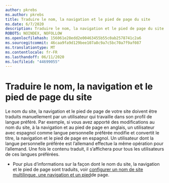 ```yaml
---
author: pkrebs
ms.author: pkrebs
title: Traduire le nom, la navigation et le pied de page du site
ms.date: 6/7/2020
description: Traduire le nom, la navigation et le pied de page du site
ROBOTS: NOINDEX, NOFOLLOW
ms.openlocfilehash: 156061e28edd2e00463455b55c0ab2578741c2a6
ms.sourcegitcommit: 46caa9fa9d129bee107a8c9a7c5bc70a7f9af087
ms.translationtype: MT
ms.contentlocale: fr-FR
ms.lasthandoff: 06/11/2020
ms.locfileid: "44699055"
---
```

# <a name="translate-the-site-name-navigation-and-footer"></a>Traduire le nom, la navigation et le pied de page du site
Le nom du site, la navigation et le pied de page de votre site doivent être traduits manuellement par un utilisateur qui travaille dans son profil de langue préféré. Par exemple, si vous avez apporté des modifications au nom du site, à la navigation et au pied de page en anglais, un utilisateur avec espagnol comme langue personnelle préférée modifie et convertit le titre, la navigation et le pied de page en espagnol. Un utilisateur dont la langue personnelle préférée est l’allemand effectue la même opération pour l’allemand. Une fois le contenu traduit, il s’affichera pour tous les utilisateurs de ces langues préférées. 

- Pour plus d’informations sur la façon dont le nom du site, la navigation et le pied de page sont traduits, voir [configurer un nom de site multilingue, une navigation et un pied](https://support.office.com/en-us/article/create-multilingual-communication-sites-pages-and-news-2bb7d610-5453-41c6-a0e8-6f40b3ed750c#bkmk_muitranslations)de page.

